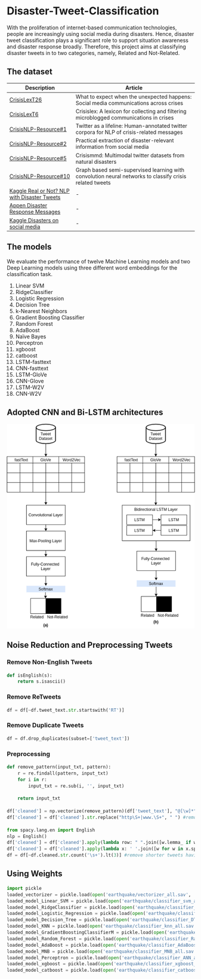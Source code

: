 # Disaster-Tweet-Classification

With the proliferation of internet-based communication technologies, people are increasingly using social media during disasters. Hence, disaster tweet classification plays a significant role to support situation awareness and disaster response broadly. Therefore, this project aims at classifying disaster tweets in to two categories, namely, Related and Not-Related.

## The dataset

| Description   | Article       | 
| ------------- | ------------- |
| [CrisisLexT26](https://crisislex.org/data-collections.html#CrisisLexT26) | What to expect when the unexpected happens: Social media communications across crises | 
| [CrisisLexT6](https://crisislex.org/data-collections.html#CrisisLexT6)  | Crisislex: A lexicon for collecting and filtering microblogged communications in crises| 
| [CrisisNLP-Resource#1](https://crisisnlp.qcri.org/lrec2016/lrec2016.html) | Twitter as a lifeline: Human-annotated twitter corpora for NLP of crisis-related messages  |
| [CrisisNLP-Resource#2](https://crisisnlp.qcri.org/)  | Practical extraction of disaster-relevant information from social media  | 
| [CrisisNLP-Resource#5](https://crisisnlp.qcri.org/crisismmd)  | Crisismmd: Multimodal twitter datasets from natural disasters  | 
| [CrisisNLP-Resource#10](https://crisisnlp.qcri.org/)  | Graph based semi-supervised learning with convolution neural networks to classify crisis related tweets  | 
| [Kaggle Real or Not? NLP with Disaster Tweets](https://www.kaggle.com/c/nlp-getting-started/overview)  | - | 
| [Appen Disaster Response Messages](https://appen.com/datasets/combined-disaster-response-data/)  | -  | 
| [Kaggle Disasters on social media](https://www.kaggle.com/jannesklaas/disasters-on-social-media)  | -  | 

## The models

We evaluate the performance of twelve Machine Learning models and two Deep Learning models using three different word embeddings for the classification task.

1.	Linear SVM
2.	RidgeClassifier
3.	Logistic Regression
4.	Decision Tree
5.	k-Nearest Neighbors
6.	Gradient Boosting Classifier
7.	Random Forest
8.	AdaBoost
9.	Naïve Bayes
10.	Perceptron
11.	xgboost
12.	catboost
13.	LSTM-fasttext
14.	CNN-fasttext
15.	LSTM-GloVe
16.	CNN-Glove
17.	LSTM-W2V
18.	CNN-W2V

## Adopted CNN and Bi-LSTM architectures

![Image of CNN and LSTM](https://github.com/nilani-rangika/Disaster-Tweet-Classification/blob/main/DL2.png)

## Noise Reduction and Preprocessing Tweets
### Remove Non-English Tweets
```python
def isEnglish(s):
    return s.isascii()
```

### Remove ReTweets
```python
df = df[~df.tweet_text.str.startswith('RT')]
```

### Remove Duplicate Tweets
```python
df = df.drop_duplicates(subset=['tweet_text'])
```

### Preprocessing
```python
def remove_pattern(input_txt, pattern):
    r = re.findall(pattern, input_txt)
    for i in r:
        input_txt = re.sub(i, '', input_txt)
        
    return input_txt

df['cleaned'] = np.vectorize(remove_pattern)(df['tweet_text'], "@[\w]*") #remove @user mensions
df['cleaned'] = df['cleaned'].str.replace("http\S+|www.\S+", " ") #remove http address

from spacy.lang.en import English
nlp = English()
df['cleaned'] = df['cleaned'].apply(lambda row: " ".join([w.lemma_ if w.lemma_ !='-PRON-' else w.lower_ for w in nlp(row)])) #lematization
df['cleaned'] = df['cleaned'].apply(lambda x: ' '.join([w for w in x.split() if len(w)>3])) #remove words less than 3 characters 
df = df[~df.cleaned.str.count('\s+').lt(3)] #remove shorter tweets having less than 3 words
```

## Using Weights
```python
import pickle
loaded_vectorizer = pickle.load(open('earthquake/vectorizer_all.sav', 'rb'))
loaded_model_Linear_SVM = pickle.load(open('earthquake/classifier_svm_all.sav', 'rb'))
loaded_model_RidgeClassifier = pickle.load(open('earthquake/classifier_RidgeClassifier_all.sav', 'rb'))
loaded_model_Logistic_Regression = pickle.load(open('earthquake/classifier_LRegression_all.sav', 'rb'))
loaded_model_Decision_Tree = pickle.load(open('earthquake/classifier_DTClassifier_all.sav', 'rb'))
loaded_model_KNN = pickle.load(open('earthquake/classifier_knn_all.sav', 'rb'))
loaded_model_GradientBoostingClassifierM = pickle.load(open('earthquake/classifier_GradientBoostingClassifier_all.sav', 'rb'))
loaded_model_Random_Forest = pickle.load(open('earthquake/classifier_RandomForestClassifier_all.sav', 'rb'))
loaded_model_AdaBoost = pickle.load(open('earthquake/classifier_AdaBoost_all.sav', 'rb'))
loaded_model_MNB = pickle.load(open('earthquake/classifier_MNB_all.sav', 'rb'))
loaded_model_Perceptron = pickle.load(open('earthquake/classifier_ANN_all.sav', 'rb'))
loaded_model_xgboost = pickle.load(open('earthquake/classifier_xgboost_all.sav', 'rb'))
loaded_model_catboost = pickle.load(open('earthquake/classifier_catboost_all.sav', 'rb'))
```
